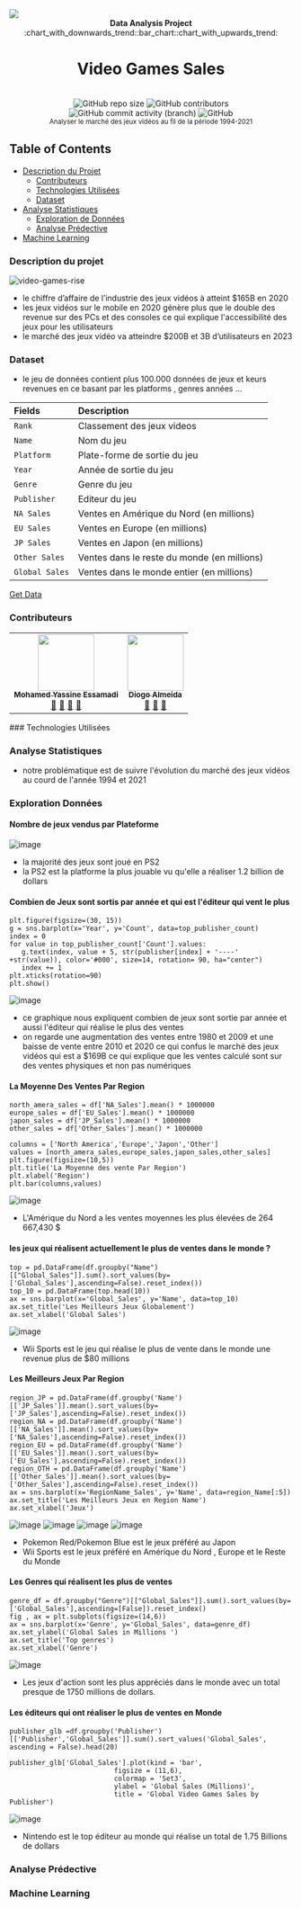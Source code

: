 <img src="https://images.unsplash.com/photo-1511512578047-dfb367046420?ixlib=rb-1.2.1&ixid=MnwxMjA3fDB8MHxwaG90by1wYWdlfHx8fGVufDB8fHx8&auto=format&fit=crop&w=2671&q=80">
<div align="center">
  <strong>Data Analysis Project</strong>
</div>
<div align="center" style="size:20px">
  :chart_with_downwards_trend::bar_chart::chart_with_upwards_trend:
</div>
<h1 align="center">Video Games Sales</h1>
<br />
<div align="center">
  <img alt="GitHub repo size" src="https://img.shields.io/github/repo-size/stdynv/suivi_projet_data?style=for-the-badge">
  <img alt="GitHub contributors" src="https://img.shields.io/github/contributors/stdynv/suivi_projet_data?style=for-the-badge">
  <img alt="GitHub commit activity (branch)" src="https://img.shields.io/github/commit-activity/w/stdynv/suivi_projet_data/main?style=for-the-badge">
  <img alt="GitHub" src="https://img.shields.io/github/license/stdynv/suivi_projet_data?style=for-the-badge">
</div>

<div align="center">
  <sub> Analyser le marché des jeux vidéos au fil de la période 1994-2021
</div>

## Table of Contents
- [Description du Projet](#description-du-projet)
  - [Contributeurs](#contributeurs)
  - [Technologies Utilisées](#technologies-utilisées)
  - [Dataset](#dataset)
- [Analyse Statistiques](#analyse-statistiques)
  - [Exploration de Données](#exploration-données)
  - [Analyse Prédective](#analyse-prédective)
- [Machine Learning](#machine-learning)
### Description du projet
  ![video-games-rise](https://user-images.githubusercontent.com/78117993/166926993-b8f26bd6-588c-4371-b5d5-7b9995f9da27.jpg)
  - le chiffre d’affaire de l’industrie des jeux vidéos à atteint $165B en 2020 
  - les jeux vidéos sur le mobile en 2020 génère plus que le double des revenue sur des PCs et des consoles ce qui explique l'accessibilité des jeux pour les        utilisateurs 
- le marché des jeux vidéo va atteindre $200B et 3B d’utilisateurs en 2023
### Dataset
  - le jeu de données contient plus 100.000 données de jeux et keurs revenues en ce basant par les platforms , genres années ... 


| Fields          | Description                                |
| :--------       |:-------------------------                  |
| `Rank`          |Classement des jeux videos                  |
| `Name`          |Nom du jeu                                  |
| `Platform`      |Plate-forme de sortie du jeu                |
| `Year`          |Année de sortie du jeu                      |
| `Genre`         |Genre du jeu                                |
| `Publisher`     |Editeur du jeu                              |
| `NA Sales`      |Ventes en Amérique du Nord (en millions)    |              
| `EU Sales`      |Ventes en Europe (en millions)              |
| `JP Sales`      |Ventes en Japon (en millions)               |
| `Other Sales`   |Ventes dans le reste du monde (en millions) |
| `Global Sales`  |Ventes dans le monde entier (en millions)   |

[Get Data](https://www.kaggle.com/datasets/gregorut/videogamesales)

### Contributeurs
<table>
  <tr>
    <td align="center"><a href="https://github.com/stdynv"><img src="https://avatars.githubusercontent.com/u/78117993?s=400&u=305e97e37db3124de830f504aa0282434ed9e77e&v=4" width="100px;" alt=""/><br /><sub><b>Mohamed Yassine Essamadi</b></sub></a><br /><a href="#question-kentcdodds" title="Answering Questions">💬</a> <a href="https://github.com/stdynv" title="Documentation">📖</a> <a href="https://github.com/stdynv" title="Reviewed Pull Requests">👀</a> <a href="#talk-kentcdodds" title="Talks">📢</a></td>
    <td align="center"><a href="https://github.com/DiogoA78"><img src="https://avatars.githubusercontent.com/u/93249422?v=4" width="100px;" alt=""/><br /><sub><b>Diogo Almeida </b></sub></a><br /><a href="https://github.com/DiogoA78" title="Documentation">📖</a> <a href="https://github.com/DiogoA78" title="Reviewed Pull Requests">👀</a> <a href="https://github.com/DiogoA78" title="Tools">🔧</a></td>
  </tr>
</table>
### Technologies Utilisées

### Analyse Statistiques
  - notre problématique est de suivre l'évolution du marché des jeux vidéos au courd de l'année 1994 et 2021 
  ### Exploration Données
  #### Nombre de jeux vendus par Plateforme
  ![image](https://user-images.githubusercontent.com/78117993/167117747-cc4d99a2-9c04-4968-8aae-5d913e561117.png)
  - la majorité des jeux sont joué en PS2 
  - la PS2 est la platforme la plus jouable vu qu'elle a réaliser 1.2 billion de dollars
  #### Combien de Jeux sont sortis par année et qui est l'éditeur qui vent le plus
  ```
  plt.figure(figsize=(30, 15))
  g = sns.barplot(x='Year', y='Count', data=top_publisher_count)
  index = 0
  for value in top_publisher_count['Count'].values:
     g.text(index, value + 5, str(publisher[index] + '----' +str(value)), color='#000', size=14, rotation= 90, ha="center")
     index += 1
  plt.xticks(rotation=90)
  plt.show()
  ```
  ![image](https://user-images.githubusercontent.com/78117993/167119436-491fd90c-8493-4162-b4e0-4cd6cd77cbab.png)
  - ce graphique nous expliquent combien de jeux sont sortie par année et aussi l'éditeur qui réalise le plus des ventes
  - on regarde une augmentation des ventes entre 1980 et 2009 et une baisse de vente entre 2010 et 2020 ce qui confus le marché des jeux vidéos qui est a $169B       ce qui explique que les ventes calculé sont sur des ventes physiques et non pas numériques
  #### La Moyenne Des Ventes Par Region
  ```
  north_amera_sales = df['NA_Sales'].mean() * 1000000
  europe_sales = df['EU_Sales'].mean() * 1000000
  japon_sales = df['JP_Sales'].mean() * 1000000
  other_sales = df['Other_Sales'].mean() * 1000000

  columns = ['North America','Europe','Japon','Other']
  values = [north_amera_sales,europe_sales,japon_sales,other_sales]
  plt.figure(figsize=(10,5))
  plt.title('La Moyenne des vente Par Region')
  plt.xlabel('Region')
  plt.bar(columns,values)
  ```
  ![image](https://user-images.githubusercontent.com/78117993/167122361-1e5040fe-0d95-466e-bb49-d7983003e782.png)
  - L'Amérique du Nord a les ventes moyennes les plus élevées de 264 667,430 $ 
  #### les jeux qui réalisent actuellement le plus de ventes dans le monde ?
  ```
  top = pd.DataFrame(df.groupby("Name")[["Global_Sales"]].sum().sort_values(by=['Global_Sales'],ascending=False).reset_index())
  top_10 = pd.DataFrame(top.head(10))
  ax = sns.barplot(x='Global_Sales', y='Name', data=top_10)
  ax.set_title('Les Meilleurs Jeux Globalement')
  ax.set_xlabel('Global Sales')
  ```
  ![image](https://user-images.githubusercontent.com/78117993/167123197-72deff0d-4aff-436b-bd36-0d3717b0f4dd.png)
  - Wii Sports est le jeu qui réalise le plus de vente dans le monde une revenue plus de $80 millions
  #### Les Meilleurs Jeux Par Region 
  ```
  region_JP = pd.DataFrame(df.groupby('Name')[['JP_Sales']].mean().sort_values(by=['JP_Sales'],ascending=False).reset_index())
  region_NA = pd.DataFrame(df.groupby('Name')[['NA_Sales']].mean().sort_values(by=['NA_Sales'],ascending=False).reset_index())
  region_EU = pd.DataFrame(df.groupby('Name')[['EU_Sales']].mean().sort_values(by=['EU_Sales'],ascending=False).reset_index())
  region_OTH = pd.DataFrame(df.groupby('Name')[['Other_Sales']].mean().sort_values(by=['Other_Sales'],ascending=False).reset_index())
  ax = sns.barplot(x='RegionName_Sales', y='Name', data=region_Name[:5])
  ax.set_title('Les Meilleurs Jeux en Region Name')
  ax.set_xlabel('Jeux')
  ```
  ![image](https://user-images.githubusercontent.com/78117993/167123967-970b2076-2631-49ef-aff8-9c2936bd7e19.png)
  ![image](https://user-images.githubusercontent.com/78117993/167124001-781922a8-92ed-41da-9112-b549e62d3fb3.png)
  ![image](https://user-images.githubusercontent.com/78117993/167124076-2f1ebce6-1e7b-4574-bcf1-90b6a628916a.png)
  ![image](https://user-images.githubusercontent.com/78117993/167124106-623838af-b49f-42fd-87dc-627358370198.png)
  - Pokemon Red/Pokemon Blue est le jeux préféré au Japon
  - Wii Sports est le jeux préféré en Amérique du Nord , Europe et le Reste du Monde
  #### Les Genres qui réalisent les plus de ventes 
  ```
  genre_df = df.groupby("Genre")[["Global_Sales"]].sum().sort_values(by=['Global_Sales'],ascending=[False]).reset_index()
  fig , ax = plt.subplots(figsize=(14,6))
  ax = sns.barplot(x='Genre', y='Global_Sales', data=genre_df)
  ax.set_ylabel('Global Sales in Millions ')
  ax.set_title('Top genres')
  ax.set_xlabel('Genre')
  ```
  ![image](https://user-images.githubusercontent.com/78117993/167124547-ac5b743b-8d1a-40b6-a1c7-57877b5ed899.png)
  - Les jeux d'action sont les plus appréciés dans le monde avec un total presque de 1750 millions de dollars.
  
  #### Les éditeurs qui ont réaliser le plus de ventes en Monde
  ```
  publisher_glb =df.groupby('Publisher')[['Publisher','Global_Sales']].sum().sort_values('Global_Sales', ascending = False).head(20)

  publisher_glb['Global_Sales'].plot(kind = 'bar', 
                            figsize = (11,6), 
                            colormap = 'Set3', 
                            ylabel = 'Global Sales (Millions)', 
                            title = 'Global Video Games Sales by Publisher')
  ```
  ![image](https://user-images.githubusercontent.com/78117993/167125038-c9454d46-1a7d-4ad8-93d6-43683f6cc47e.png)
  - Nintendo est le top éditeur au monde qui réalise un total de 1.75 Billions de dollars
  ### Analyse Prédective
### Machine Learning
